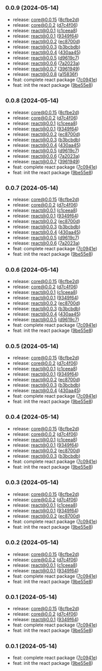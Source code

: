 ## <small>0.0.9 (2024-05-14)</small>

* release: core@0.0.15 ([8cfbe2d](https://github.com/alirezahematidev/categorizr/commit/8cfbe2d))
* release: core@0.0.2 ([d7c4f06](https://github.com/alirezahematidev/categorizr/commit/d7c4f06))
* release: react@0.0.1 ([c1ceea8](https://github.com/alirezahematidev/categorizr/commit/c1ceea8))
* release: react@0.0.1 ([9349f64](https://github.com/alirezahematidev/categorizr/commit/9349f64))
* release: react@0.0.2 ([ec8700d](https://github.com/alirezahematidev/categorizr/commit/ec8700d))
* release: react@0.0.3 ([b3bcbdb](https://github.com/alirezahematidev/categorizr/commit/b3bcbdb))
* release: react@0.0.4 ([430aa45](https://github.com/alirezahematidev/categorizr/commit/430aa45))
* release: react@0.0.5 ([d9619c7](https://github.com/alirezahematidev/categorizr/commit/d9619c7))
* release: react@0.0.6 ([7a2023a](https://github.com/alirezahematidev/categorizr/commit/7a2023a))
* release: react@0.0.7 ([3961949](https://github.com/alirezahematidev/categorizr/commit/3961949))
* release: react@0.0.8 ([a15836f](https://github.com/alirezahematidev/categorizr/commit/a15836f))
* feat: complete react package ([7c0941e](https://github.com/alirezahematidev/categorizr/commit/7c0941e))
* feat: init the react package ([9be55e8](https://github.com/alirezahematidev/categorizr/commit/9be55e8))



## <small>0.0.8 (2024-05-14)</small>

* release: core@0.0.15 ([8cfbe2d](https://github.com/alirezahematidev/categorizr/commit/8cfbe2d))
* release: core@0.0.2 ([d7c4f06](https://github.com/alirezahematidev/categorizr/commit/d7c4f06))
* release: react@0.0.1 ([c1ceea8](https://github.com/alirezahematidev/categorizr/commit/c1ceea8))
* release: react@0.0.1 ([9349f64](https://github.com/alirezahematidev/categorizr/commit/9349f64))
* release: react@0.0.2 ([ec8700d](https://github.com/alirezahematidev/categorizr/commit/ec8700d))
* release: react@0.0.3 ([b3bcbdb](https://github.com/alirezahematidev/categorizr/commit/b3bcbdb))
* release: react@0.0.4 ([430aa45](https://github.com/alirezahematidev/categorizr/commit/430aa45))
* release: react@0.0.5 ([d9619c7](https://github.com/alirezahematidev/categorizr/commit/d9619c7))
* release: react@0.0.6 ([7a2023a](https://github.com/alirezahematidev/categorizr/commit/7a2023a))
* release: react@0.0.7 ([3961949](https://github.com/alirezahematidev/categorizr/commit/3961949))
* feat: complete react package ([7c0941e](https://github.com/alirezahematidev/categorizr/commit/7c0941e))
* feat: init the react package ([9be55e8](https://github.com/alirezahematidev/categorizr/commit/9be55e8))



## <small>0.0.7 (2024-05-14)</small>

* release: core@0.0.15 ([8cfbe2d](https://github.com/alirezahematidev/categorizr/commit/8cfbe2d))
* release: core@0.0.2 ([d7c4f06](https://github.com/alirezahematidev/categorizr/commit/d7c4f06))
* release: react@0.0.1 ([c1ceea8](https://github.com/alirezahematidev/categorizr/commit/c1ceea8))
* release: react@0.0.1 ([9349f64](https://github.com/alirezahematidev/categorizr/commit/9349f64))
* release: react@0.0.2 ([ec8700d](https://github.com/alirezahematidev/categorizr/commit/ec8700d))
* release: react@0.0.3 ([b3bcbdb](https://github.com/alirezahematidev/categorizr/commit/b3bcbdb))
* release: react@0.0.4 ([430aa45](https://github.com/alirezahematidev/categorizr/commit/430aa45))
* release: react@0.0.5 ([d9619c7](https://github.com/alirezahematidev/categorizr/commit/d9619c7))
* release: react@0.0.6 ([7a2023a](https://github.com/alirezahematidev/categorizr/commit/7a2023a))
* feat: complete react package ([7c0941e](https://github.com/alirezahematidev/categorizr/commit/7c0941e))
* feat: init the react package ([9be55e8](https://github.com/alirezahematidev/categorizr/commit/9be55e8))



## <small>0.0.6 (2024-05-14)</small>

* release: core@0.0.15 ([8cfbe2d](https://github.com/alirezahematidev/categorizr/commit/8cfbe2d))
* release: core@0.0.2 ([d7c4f06](https://github.com/alirezahematidev/categorizr/commit/d7c4f06))
* release: react@0.0.1 ([c1ceea8](https://github.com/alirezahematidev/categorizr/commit/c1ceea8))
* release: react@0.0.1 ([9349f64](https://github.com/alirezahematidev/categorizr/commit/9349f64))
* release: react@0.0.2 ([ec8700d](https://github.com/alirezahematidev/categorizr/commit/ec8700d))
* release: react@0.0.3 ([b3bcbdb](https://github.com/alirezahematidev/categorizr/commit/b3bcbdb))
* release: react@0.0.4 ([430aa45](https://github.com/alirezahematidev/categorizr/commit/430aa45))
* release: react@0.0.5 ([d9619c7](https://github.com/alirezahematidev/categorizr/commit/d9619c7))
* feat: complete react package ([7c0941e](https://github.com/alirezahematidev/categorizr/commit/7c0941e))
* feat: init the react package ([9be55e8](https://github.com/alirezahematidev/categorizr/commit/9be55e8))



## <small>0.0.5 (2024-05-14)</small>

* release: core@0.0.15 ([8cfbe2d](https://github.com/alirezahematidev/categorizr/commit/8cfbe2d))
* release: core@0.0.2 ([d7c4f06](https://github.com/alirezahematidev/categorizr/commit/d7c4f06))
* release: react@0.0.1 ([c1ceea8](https://github.com/alirezahematidev/categorizr/commit/c1ceea8))
* release: react@0.0.1 ([9349f64](https://github.com/alirezahematidev/categorizr/commit/9349f64))
* release: react@0.0.2 ([ec8700d](https://github.com/alirezahematidev/categorizr/commit/ec8700d))
* release: react@0.0.3 ([b3bcbdb](https://github.com/alirezahematidev/categorizr/commit/b3bcbdb))
* release: react@0.0.4 ([430aa45](https://github.com/alirezahematidev/categorizr/commit/430aa45))
* feat: complete react package ([7c0941e](https://github.com/alirezahematidev/categorizr/commit/7c0941e))
* feat: init the react package ([9be55e8](https://github.com/alirezahematidev/categorizr/commit/9be55e8))



## <small>0.0.4 (2024-05-14)</small>

* release: core@0.0.15 ([8cfbe2d](https://github.com/alirezahematidev/categorizr/commit/8cfbe2d))
* release: core@0.0.2 ([d7c4f06](https://github.com/alirezahematidev/categorizr/commit/d7c4f06))
* release: react@0.0.1 ([c1ceea8](https://github.com/alirezahematidev/categorizr/commit/c1ceea8))
* release: react@0.0.1 ([9349f64](https://github.com/alirezahematidev/categorizr/commit/9349f64))
* release: react@0.0.2 ([ec8700d](https://github.com/alirezahematidev/categorizr/commit/ec8700d))
* release: react@0.0.3 ([b3bcbdb](https://github.com/alirezahematidev/categorizr/commit/b3bcbdb))
* feat: complete react package ([7c0941e](https://github.com/alirezahematidev/categorizr/commit/7c0941e))
* feat: init the react package ([9be55e8](https://github.com/alirezahematidev/categorizr/commit/9be55e8))



## <small>0.0.3 (2024-05-14)</small>

* release: core@0.0.15 ([8cfbe2d](https://github.com/alirezahematidev/categorizr/commit/8cfbe2d))
* release: core@0.0.2 ([d7c4f06](https://github.com/alirezahematidev/categorizr/commit/d7c4f06))
* release: react@0.0.1 ([c1ceea8](https://github.com/alirezahematidev/categorizr/commit/c1ceea8))
* release: react@0.0.1 ([9349f64](https://github.com/alirezahematidev/categorizr/commit/9349f64))
* release: react@0.0.2 ([ec8700d](https://github.com/alirezahematidev/categorizr/commit/ec8700d))
* feat: complete react package ([7c0941e](https://github.com/alirezahematidev/categorizr/commit/7c0941e))
* feat: init the react package ([9be55e8](https://github.com/alirezahematidev/categorizr/commit/9be55e8))



## <small>0.0.2 (2024-05-14)</small>

* release: core@0.0.15 ([8cfbe2d](https://github.com/alirezahematidev/categorizr/commit/8cfbe2d))
* release: core@0.0.2 ([d7c4f06](https://github.com/alirezahematidev/categorizr/commit/d7c4f06))
* release: react@0.0.1 ([c1ceea8](https://github.com/alirezahematidev/categorizr/commit/c1ceea8))
* release: react@0.0.1 ([9349f64](https://github.com/alirezahematidev/categorizr/commit/9349f64))
* feat: complete react package ([7c0941e](https://github.com/alirezahematidev/categorizr/commit/7c0941e))
* feat: init the react package ([9be55e8](https://github.com/alirezahematidev/categorizr/commit/9be55e8))



## <small>0.0.1 (2024-05-14)</small>

* release: core@0.0.15 ([8cfbe2d](https://github.com/alirezahematidev/categorizr/commit/8cfbe2d))
* release: core@0.0.2 ([d7c4f06](https://github.com/alirezahematidev/categorizr/commit/d7c4f06))
* release: react@0.0.1 ([9349f64](https://github.com/alirezahematidev/categorizr/commit/9349f64))
* feat: complete react package ([7c0941e](https://github.com/alirezahematidev/categorizr/commit/7c0941e))
* feat: init the react package ([9be55e8](https://github.com/alirezahematidev/categorizr/commit/9be55e8))



## <small>0.0.1 (2024-05-14)</small>

* feat: complete react package ([7c0941e](https://github.com/alirezahematidev/categorizr/commit/7c0941e))
* feat: init the react package ([9be55e8](https://github.com/alirezahematidev/categorizr/commit/9be55e8))



